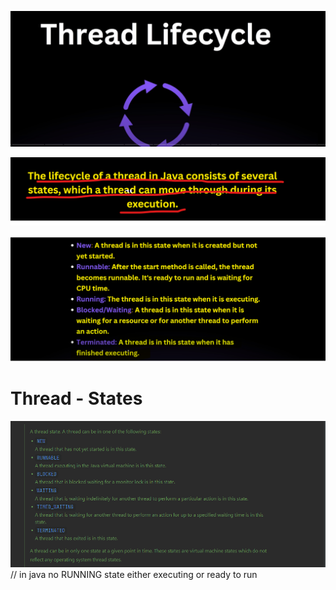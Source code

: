 ![img.png](img.png)

![img_1.png](img_1.png)

![img_2.png](img_2.png)

Thread - States
===============

![img_3.png](img_3.png)                // in java no RUNNING state either executing or ready to run



